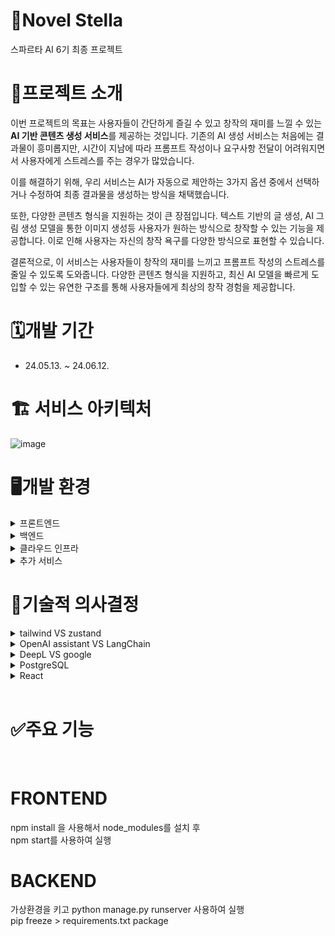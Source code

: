 # 📖Novel Stella
스파르타 AI 6기 최종 프로젝트

# 📝프로젝트 소개
이번 프로젝트의 목표는 사용자들이 간단하게 즐길 수 있고 창작의 재미를 느낄 수 있는 **AI 기반 콘텐츠 생성 서비스**를 제공하는 것입니다. 기존의 AI 생성 서비스는 처음에는 결과물이 흥미롭지만, 시간이 지남에 따라 프롬프트 작성이나 요구사항 전달이 어려워지면서 사용자에게 스트레스를 주는 경우가 많았습니다. 

이를 해결하기 위해, 우리 서비스는 AI가 자동으로 제안하는 3가지 옵션 중에서 선택하거나 수정하여 최종 결과물을 생성하는 방식을 채택했습니다.

또한, 다양한 콘텐츠 형식을 지원하는 것이 큰 장점입니다. 텍스트 기반의 글 생성, AI 그림 생성 모델을 통한 이미지 생성등 사용자가 원하는 방식으로 창작할 수 있는 기능을 제공합니다. 이로 인해 사용자는 자신의 창작 욕구를 다양한 방식으로 표현할 수 있습니다.

결론적으로, 이 서비스는 사용자들이 창작의 재미를 느끼고 프롬프트 작성의 스트레스를 줄일 수 있도록 도와줍니다. 다양한 콘텐츠 형식을 지원하고, 최신 AI 모델을 빠르게 도입할 수 있는 유연한 구조를 통해 사용자들에게 최상의 창작 경험을 제공합니다.

# 🗓️개발 기간
- 24.05.13. ~ 24.06.12.

# 🏗️ 서비스 아키텍처
![image](https://github.com/1489ehdghks/NOST/assets/159985538/2e302b58-b82c-4cd5-8aba-0421b72836e7)

# 🖥️개발 환경
<details>
<summary>프론트엔드</summary>
<div>

React: 프론트엔드 프레임워크 <br/>
Zustand: 상태 관리 라이브러리 <br/>
Cloudflare: CDN 및 보안 서비스

</div>
</details>

<details>
<summary>백엔드</summary>
<div>

Django: 백엔드 프레임워크 <br/>
Gunicorn: WSGI HTTP 서버 <br/>
PostgreSQL: 데이터베이스 관리 시스템 <br/>
Nginx: HTTP 및 리버스 프록시 서버

</div>
</details>

<details>
<summary>클라우드 인프라</summary>
<div>

Amazon EC2: 서버 호스팅 <br/>
Amazon S3: 스토리지 서비스 <br/>

</div>
</details>

<details>
<summary>추가 서비스</summary>
<div>

GitHub: 소스 코드 관리 및 협업 도구 <br/>
LangChain: 자연어 처리 라이브러리 <br/>
DeepL: 번역 서비스 <br/>
ChatGPT: 챗봇 서비스 <br/>
DALL-E: 이미지 생성 AI 

</div>
</details>


# 💭기술적 의사결정

<details>
<summary>tailwind VS zustand</summary>
<div>

Loot를 사용해서 전역적으로 색상 상태값들을 관리할지 고민했습니다.

react를 사용하지 않아도 이해하기 쉬운건 zustand와 index.scss에서 :Loot를 사용해서 색상을 가져오는 편이 더 좋을 것 같아 후자를 선택했습니다.

</div>
</details>

<details>
<summary>OpenAI assistant VS LangChain</summary>
<div>

비록 LangChain을 사용하는 것이 더 어려운 길일 수 있지만, 장기적인 관점에서 보았을 때 OpenAI보다 더 나은 LLM(대형 언어 모델)들이 출시되면 두고두고 후회할 것 같았습니다. 이러한 점에서 LangChain을 선택하는 것은 미래 지향적인 결정입니다.

LangChain은 다양한 LLM들과의 통합을 지원하여, 프로젝트가 특정 모델에 종속되지 않고 유연하게 대응할 수 있게 합니다. 이를 통해 프로젝트는 새로운 기술 발전에 발맞추어 지속적으로 업그레이드될 수 있습니다. 특히, LangChain의 체이닝 기능과 MemoryBuffer를 사용한 이전 답변 저장 기능은 프로젝트의 특성과 매우 잘 맞아떨어지기에 이를 사용하기로 결정했습니다.

</div>
</details>

<details>
<summary>DeepL VS google</summary>
<div>

`DeepL API`는 세계 각국 언어로의 우수한 번역 품질을 제공합니다. 우리는 이를 선택하여 동화를 다국어로 서비스하고 있습니다.

이 기술적 선택은 다문화적 고객층에 접근하는데 효과적이며, 글로벌 시장에서의 소통과 이해를 강화하여 향후 확장과 성장을 위한 강력한 기반을 제공합니다. 이를 통해 사용자는 다양한 언어로 동화를 즐길 수 있으며, 언어 장벽을 허물어 더 넓은 사용자층에 도달할 수 있습니다.

</div>
</details>

<details>
<summary>PostgreSQL</summary>
<div>

`PostgreSQL`는 안정적이고 확장성이 뛰어난 오픈 소스 관계형 데이터베이스 관리 시스템입니다. 우리는 이를 사용하여 사용자 데이터와 동화 콘텐츠를 안전하고 효율적으로 관리하고 있습니다.

이 기술적 선택은 데이터의 무결성과 보안을 보장하며, 대규모 데이터 처리와 복잡한 쿼리 실행에 적합합니다. 또한, 오픈 소스 특성상 비용 효율적이며, 다양한 기능과 강력한 커뮤니티 지원을 통해 시스템의 유연성과 확장성을 제공합니다.
</div>
</details>

<details>
<summary>React</summary>
<div>

`React`는 사용자 인터페이스를 구축하기 위한 오픈 소스 자바스크립트 라이브러리입니다. 우리는 이를 사용하여 동화 애플리케이션의 프론트엔드를 개발하고 있습니다.

이 기술적 선택은 컴포넌트 기반 아키텍처를 통해 재사용 가능하고 유지보수가 쉬운 코드를 작성할 수 있게 합니다. 또한, 가상 DOM을 활용하여 성능을 최적화하고, 사용자에게 빠르고 반응성 높은 경험을 제공합니다. React의 강력한 커뮤니티와 생태계는 다양한 라이브러리와 도구들을 활용할 수 있게 하여 개발 속도와 품질을 높여줍니다.
</div>
</details>

<br/>

# ✅주요 기능
<br/>

# FRONTEND

npm install 을 사용해서 node_modules를 설치 후
<br/>
npm start를 사용하여 실행


# BACKEND

가상환경을 키고
python manage.py runserver 사용하여 실행
<br/>
pip freeze > requirements.txt  package
